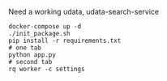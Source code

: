 Need a working udata, udata-search-service

```
docker-compose up -d
./init_package.sh
pip install -r requirements.txt
# one tab
python app.py
# second tab
rq worker -c settings
```
